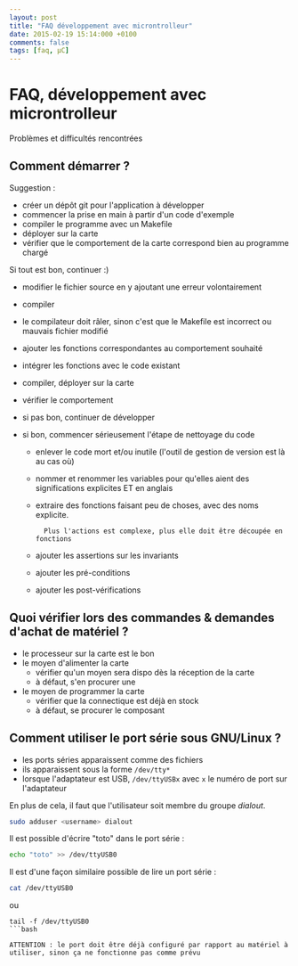 ```yaml
---
layout: post
title: "FAQ développement avec microntrolleur"
date: 2015-02-19 15:14:000 +0100
comments: false
tags: [faq, µC]
---
```


# FAQ, développement avec microntrolleur

Problèmes et difficultés rencontrées

## Comment démarrer ?

Suggestion : 

* créer un dépôt git pour l'application à développer
* commencer la prise en main à partir d'un code d'exemple
* compiler le programme avec un Makefile
* déployer sur la carte
* vérifier que le comportement de la carte correspond bien au programme chargé

Si tout est bon, continuer :)

* modifier le fichier source en y ajoutant une erreur volontairement
* compiler
* le compilateur doit râler, sinon c'est que le Makefile est incorrect ou mauvais fichier modifié

* ajouter les fonctions correspondantes au comportement souhaité
* intégrer les fonctions avec le code existant
* compiler, déployer sur la carte
* vérifier le comportement
* si pas bon, continuer de développer
* si bon, commencer sérieusement l'étape de nettoyage du code
	* enlever le code mort et/ou inutile (l'outil de gestion de version est là au cas où)
	* nommer et renommer les variables pour qu'elles aient des significations explicites ET en anglais
	* extraire des fonctions faisant peu de choses, avec des noms explicite.

			Plus l'actions est complexe, plus elle doit être découpée en fonctions

	* ajouter les assertions sur les invariants
	* ajouter les pré-conditions
	* ajouter les post-vérifications

## Quoi vérifier lors des commandes & demandes d'achat de matériel ?

* le processeur sur la carte est le bon
* le moyen d'alimenter la carte
	* vérifier qu'un moyen sera dispo dès la réception de la carte
	* à défaut, s'en procurer une
* le moyen de programmer la carte
	* vérifier que la connectique est déjà en stock
	* à défaut, se procurer le composant

## Comment utiliser le port série sous GNU/Linux ?

* les ports séries apparaissent comme des fichiers
* ils apparaissent sous la forme `/dev/tty*`
* lorsque l'adaptateur est USB, `/dev/ttyUSBx` avec `x` le numéro de port sur l'adaptateur

En plus de cela, il faut que l'utilisateur soit membre du groupe _dialout_.

```bash
sudo adduser <username> dialout
```

Il est possible d'écrire "toto" dans le port série :

```bash
echo "toto" >> /dev/ttyUSB0
```

Il est d'une façon similaire possible de lire un port série :

```bash
cat /dev/ttyUSB0
```

ou 

```
tail -f /dev/ttyUSB0
```bash

ATTENTION : le port doit être déjà configuré par rapport au matériel à utiliser, sinon ça ne fonctionne pas comme prévu
